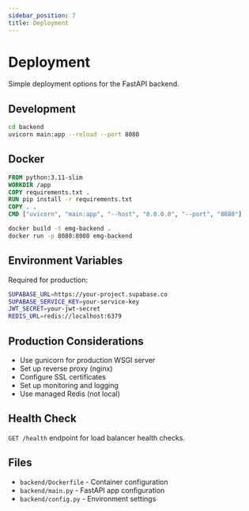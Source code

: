 ```yaml
---
sidebar_position: 7
title: Deployment
---
```


# Deployment

Simple deployment options for the FastAPI backend.

## Development

```bash
cd backend
uvicorn main:app --reload --port 8080
```

## Docker

```dockerfile
FROM python:3.11-slim
WORKDIR /app
COPY requirements.txt .
RUN pip install -r requirements.txt
COPY . .
CMD ["uvicorn", "main:app", "--host", "0.0.0.0", "--port", "8080"]
```

```bash
docker build -t emg-backend .
docker run -p 8080:8080 emg-backend
```

## Environment Variables

Required for production:

```bash
SUPABASE_URL=https://your-project.supabase.co
SUPABASE_SERVICE_KEY=your-service-key
JWT_SECRET=your-jwt-secret
REDIS_URL=redis://localhost:6379
```

## Production Considerations

- Use gunicorn for production WSGI server
- Set up reverse proxy (nginx)
- Configure SSL certificates
- Set up monitoring and logging
- Use managed Redis (not local)

## Health Check

`GET /health` endpoint for load balancer health checks.

## Files

- `backend/Dockerfile` - Container configuration
- `backend/main.py` - FastAPI app configuration
- `backend/config.py` - Environment settings